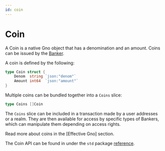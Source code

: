 ```yaml
---
id: coin
---
```


# Coin

A Coin is a native Gno object that has a denomination and an amount. Coins can be issued by the [Banker](banker.md).  

A coin is defined by the following:

```go
type Coin struct {
	Denom  string `json:"denom"`
	Amount int64  `json:"amount"`
}
```

Multiple coins can be bundled together into a `Coins` slice:

```go
type Coins []Coin
```

The `Coins` slice can be included in a transaction made by a user addresses or a realm. 
They are then available for access by specific types of Bankers, which can manipulate them depending on access rights.

[//]: # (TODO ADD LINK TO Effective GNO)
Read more about coins in the [Effective Gno] section. 

The Coin API can be found in under the `std` package [reference](../../reference/standard-library.md).






